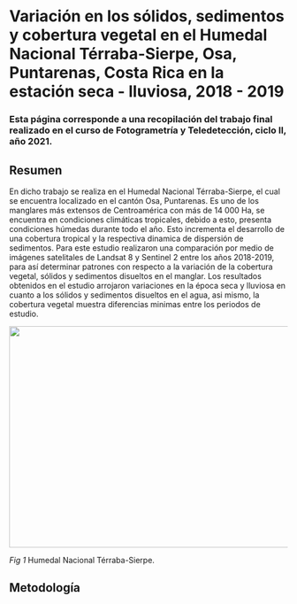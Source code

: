 # Variación en los sólidos, sedimentos y cobertura vegetal en el Humedal Nacional Térraba-Sierpe, Osa, Puntarenas, Costa Rica en la estación seca - lluviosa,  2018 - 2019  

### Esta página corresponde a una recopilación del trabajo final realizado en el curso de Fotogrametría y Teledetección, ciclo II, año 2021.  

## Resumen  

En dicho trabajo se realiza en el Humedal Nacional Térraba-Sierpe, el cual se encuentra localizado en el cantón Osa, Puntarenas. Es uno de los manglares más extensos de Centroamérica con más de 14 000 Ha, se encuentra en condiciones climáticas tropicales, debido a esto, presenta condiciones húmedas durante todo el año. Esto incrementa el desarrollo de una cobertura tropical y la respectiva dinamica de dispersión de sedimentos. Para este estudio realizaron una comparación por medio de imágenes satelitales de Landsat 8 y Sentinel 2 entre los años 2018-2019, para así determinar patrones con respecto a la variación de la cobertura vegetal, sólidos y sedimentos disueltos en el manglar. Los resultados obtenidos en el estudio arrojaron variaciones en la época seca y lluviosa en cuanto a los sólidos y sedimentos disueltos en el agua, asi mismo, la cobertura vegetal muestra diferencias minimas entre los periodos de estudio. 

<img src="Térraba-Sierpe1.jpg" Height="400" width="600">

*Fig 1* Humedal Nacional Térraba-Sierpe. 


## Metodología
